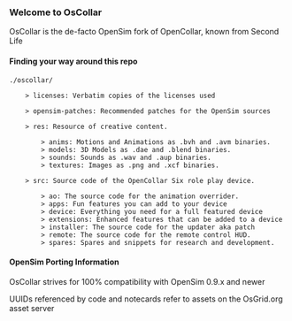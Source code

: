### Welcome to OsCollar

OsCollar is the de-facto OpenSim fork of OpenCollar, known from Second Life

#### Finding your way around this repo
```
./oscollar/

    > licenses: Verbatim copies of the licenses used

    > opensim-patches: Recommended patches for the OpenSim sources

    > res: Resource of creative content.

        > anims: Motions and Animations as .bvh and .avm binaries.
        > models: 3D Models as .dae and .blend binaries.
        > sounds: Sounds as .wav and .aup binaries.
        > textures: Images as .png and .xcf binaries.

    > src: Source code of the OpenCollar Six role play device.

        > ao: The source code for the animation overrider.
        > apps: Fun features you can add to your device
        > device: Everything you need for a full featured device
        > extensions: Enhanced features that can be added to a device
        > installer: The source code for the updater aka patch
        > remote: The source code for the remote control HUD.
        > spares: Spares and snippets for research and development.
```

#### OpenSim Porting Information

OsCollar strives for 100% compatibility with OpenSim 0.9.x and newer

UUIDs referenced by code and notecards refer to assets on the OsGrid.org asset server
